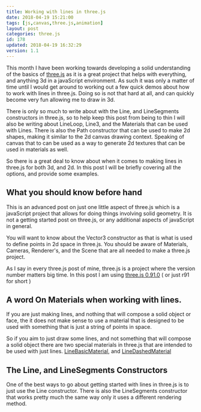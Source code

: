 ```yaml
---
title: Working with lines in three.js
date: 2018-04-19 15:21:00
tags: [js,canvas,three.js,animation]
layout: post
categories: three.js
id: 178
updated: 2018-04-19 16:32:29
version: 1.1
---
```


This month I have been working towards developing a solid understanding of the basics of [three.js](https://threejs.org/) as it is a great project that helps with everything, and anything 3d in a javaScript environment. As such it was only a matter of time until I would get around to working out a few quick demos about how to work with lines in three.js. Doing so is not that hard at all, and can quickly become very fun allowing me to draw in 3d. 

<!-- more -->

There is only so much to write about with the Line, and LineSegments constructors in three.js, so to help keep this post from being to thin I will also be writing about LineLoop, Line3, and the Materials that can be used with Lines. There is also the Path constructor that can be used to make 2d shapes, making it similar to the 2d canvas drawing context. Speaking of canvas that to can be used as a way to generate 2d textures that can be used in materials as well. 

So there is a great deal to know about when it comes to making lines in three.js for both 3d, and 2d. In this post I will be briefly covering all the options, and provide some examples.

## What you should know before hand

This is an advanced post on just one little aspect of three.js which is a javaScript project that allows for doing things involving solid geometry. It is not a getting started post on three.js, or any additional aspects of javaScript in general. 

You will want to know about the Vector3 constructor as that is what is used to define points in 2d space in three.js. You should be aware of Materials, Cameras, Renderer's, and the Scene that are all needed to make a three.js project.

As I say in every three.js post of mine, three.js is a project where the version number matters big time. In this post I am using [three.js 0.91.0](https://github.com/mrdoob/three.js/tree/r91) ( or just r91 for short )

## A word On Materials when working with lines.

If you are just making lines, and nothing that will compose a solid object or face, the it does not make sense to use a material that is designed to be used with something that is just a string of points in space.

So if you aim to just draw some lines, and not something that will compose a solid object there are two special materials in three.js that are intended to be used with just lines. [LineBasicMaterial](https://threejs.org/docs/index.html#api/materials/LineBasicMaterial), and [LineDashedMaterial](https://threejs.org/docs/index.html#api/materials/LineDashedMaterial)

## The Line, and LineSegments Constructors

One of the best ways to go about getting started with lines in three.js is to just use the Line constructor. There is also the LineSegments constructor that works pretty much the same way only it uses a different rendering method.

